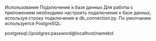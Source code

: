 Использование
Подключение к базе данных
Для работы с приложением необходимо настроить подключение к базе данных, используя строку подключения в db_connection.py. По умолчанию используется PostgreSQL:

postgresql://postgres:password@localhost/namebd